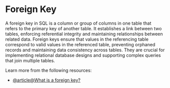 # Foreign Key

A foreign key in SQL is a column or group of columns in one table that refers to the primary key of another table. It establishes a link between two tables, enforcing referential integrity and maintaining relationships between related data. Foreign keys ensure that values in the referencing table correspond to valid values in the referenced table, preventing orphaned records and maintaining data consistency across tables. They are crucial for implementing relational database designs and supporting complex queries that join multiple tables.

Learn more from the following resources:

- [@article@What is a foreign key?](https://www.cockroachlabs.com/blog/what-is-a-foreign-key/)

